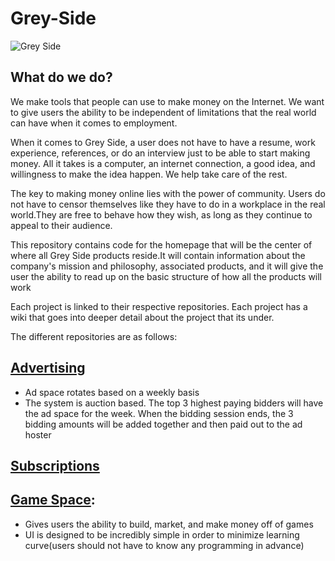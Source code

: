 # Grey-Side
![Grey Side](https://github.com/s24569/Grey-Side/blob/master/Grey%20Side.png)

## What do we do?
We make tools that people can use to make money on the Internet. We want to give users the ability to be independent of limitations that the real world can have when it comes to employment.

When it comes to Grey Side, a user does not have to have a resume, work experience, references, or do an interview just to be able to start making money. All it takes is a computer, an internet connection, a good idea, and willingness to make the idea happen. We help take care of the rest.

The key to making money online lies with the power of community. Users do not have to censor themselves like they have to do in a workplace in the real world.They are free to behave how they wish, as long as they continue to appeal to their audience.

This repository contains code for the homepage that will be the center of where all Grey Side products reside.It will contain information about the company's mission and philosophy, associated products, and it will give the user the ability to read up on the basic structure of how all the products will work

Each project is linked to their respective repositories. Each project has a wiki that goes into deeper detail about the project that its under.

The different repositories are as follows:

## [Advertising](https://github.com/s24569/Advertising)
* Ad space rotates based on a weekly basis
* The system is auction based. The top 3 highest paying bidders will have the ad space for the week. When the bidding session ends, the 3 bidding amounts will be added together and then paid out to the ad hoster

## [Subscriptions]()

## [Game Space](https://github.com/s24569/The-Game-Space):
* Gives users the ability to build, market, and make money off of games
* UI is designed to be incredibly simple in order to minimize learning curve(users should not have to know any programming in advance)
